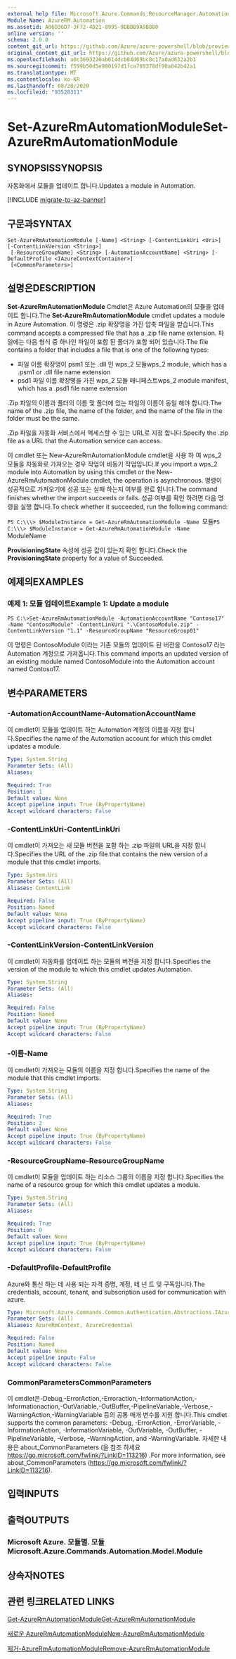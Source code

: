 ```yaml
---
external help file: Microsoft.Azure.Commands.ResourceManager.Automation.dll-Help.xml
Module Name: AzureRM.Automation
ms.assetid: A06D36D7-3F72-4D21-8995-9DBBB9A9B880
online version: ''
schema: 2.0.0
content_git_url: https://github.com/Azure/azure-powershell/blob/preview/src/ResourceManager/Automation/Commands.Automation/help/Set-AzureRmAutomationModule.md
original_content_git_url: https://github.com/Azure/azure-powershell/blob/preview/src/ResourceManager/Automation/Commands.Automation/help/Set-AzureRmAutomationModule.md
ms.openlocfilehash: a0c3693220ab614dcb84d69bc8c17a0ad632a2b1
ms.sourcegitcommit: f599b50d5e980197d1fca769378df90a842b42a1
ms.translationtype: MT
ms.contentlocale: ko-KR
ms.lasthandoff: 08/20/2020
ms.locfileid: "93528311"
---
```

# <span data-ttu-id="ac560-101">Set-AzureRmAutomationModule</span><span class="sxs-lookup"><span data-stu-id="ac560-101">Set-AzureRmAutomationModule</span></span>

## <span data-ttu-id="ac560-102">SYNOPSIS</span><span class="sxs-lookup"><span data-stu-id="ac560-102">SYNOPSIS</span></span>
<span data-ttu-id="ac560-103">자동화에서 모듈을 업데이트 합니다.</span><span class="sxs-lookup"><span data-stu-id="ac560-103">Updates a module in Automation.</span></span>

[!INCLUDE [migrate-to-az-banner](../../includes/migrate-to-az-banner.md)]

## <span data-ttu-id="ac560-104">구문과</span><span class="sxs-lookup"><span data-stu-id="ac560-104">SYNTAX</span></span>

```
Set-AzureRmAutomationModule [-Name] <String> [-ContentLinkUri <Uri>] [-ContentLinkVersion <String>]
 [-ResourceGroupName] <String> [-AutomationAccountName] <String> [-DefaultProfile <IAzureContextContainer>]
 [<CommonParameters>]
```

## <span data-ttu-id="ac560-105">설명은</span><span class="sxs-lookup"><span data-stu-id="ac560-105">DESCRIPTION</span></span>
<span data-ttu-id="ac560-106">**Set-AzureRmAutomationModule** Cmdlet은 Azure Automation의 모듈을 업데이트 합니다.</span><span class="sxs-lookup"><span data-stu-id="ac560-106">The **Set-AzureRmAutomationModule** cmdlet updates a module in Azure Automation.</span></span>
<span data-ttu-id="ac560-107">이 명령은 .zip 확장명을 가진 압축 파일을 받습니다.</span><span class="sxs-lookup"><span data-stu-id="ac560-107">This command accepts a compressed file that has a .zip file name extension.</span></span>
<span data-ttu-id="ac560-108">파일에는 다음 형식 중 하나인 파일이 포함 된 폴더가 포함 되어 있습니다.</span><span class="sxs-lookup"><span data-stu-id="ac560-108">The file contains a folder that includes a file that is one of the following types:</span></span> 

- <span data-ttu-id="ac560-109">파일 이름 확장명이 psm1 또는 .dll 인 wps_2 모듈</span><span class="sxs-lookup"><span data-stu-id="ac560-109">wps_2 module, which has a .psm1 or .dll file name extension</span></span> 
- <span data-ttu-id="ac560-110">psd1 파일 이름 확장명을 가진 wps_2 모듈 매니페스트</span><span class="sxs-lookup"><span data-stu-id="ac560-110">wps_2 module manifest, which has a .psd1 file name extension</span></span>

<span data-ttu-id="ac560-111">.Zip 파일의 이름과 폴더의 이름 및 폴더에 있는 파일의 이름이 동일 해야 합니다.</span><span class="sxs-lookup"><span data-stu-id="ac560-111">The name of the .zip file, the name of the folder, and the name of the file in the folder must be the same.</span></span>

<span data-ttu-id="ac560-112">.Zip 파일을 자동화 서비스에서 액세스할 수 있는 URL로 지정 합니다.</span><span class="sxs-lookup"><span data-stu-id="ac560-112">Specify the .zip file as a URL that the Automation service can access.</span></span>

<span data-ttu-id="ac560-113">이 cmdlet 또는 New-AzureRmAutomationModule cmdlet을 사용 하 여 wps_2 모듈을 자동화로 가져오는 경우 작업이 비동기 작업입니다.</span><span class="sxs-lookup"><span data-stu-id="ac560-113">If you import a wps_2 module into Automation by using this cmdlet or the New-AzureRmAutomationModule cmdlet, the operation is asynchronous.</span></span>
<span data-ttu-id="ac560-114">명령이 성공적으로 가져오기에 성공 또는 실패 하는지 여부를 완료 합니다.</span><span class="sxs-lookup"><span data-stu-id="ac560-114">The command finishes whether the import succeeds or fails.</span></span>
<span data-ttu-id="ac560-115">성공 여부를 확인 하려면 다음 명령을 실행 합니다.</span><span class="sxs-lookup"><span data-stu-id="ac560-115">To check whether it succeeded, run the following command:</span></span>

<span data-ttu-id="ac560-116">`PS C:\\\> $ModuleInstance = Get-AzureRmAutomationModule -Name `모듈</span><span class="sxs-lookup"><span data-stu-id="ac560-116">`PS C:\\\> $ModuleInstance = Get-AzureRmAutomationModule -Name `ModuleName</span></span>

<span data-ttu-id="ac560-117">**ProvisioningState** 속성에 성공 값이 있는지 확인 합니다.</span><span class="sxs-lookup"><span data-stu-id="ac560-117">Check the **ProvisioningState** property for a value of Succeeded.</span></span>

## <span data-ttu-id="ac560-118">예제의</span><span class="sxs-lookup"><span data-stu-id="ac560-118">EXAMPLES</span></span>

### <span data-ttu-id="ac560-119">예제 1: 모듈 업데이트</span><span class="sxs-lookup"><span data-stu-id="ac560-119">Example 1: Update a module</span></span>
```
PS C:\>Set-AzureRmAutomationModule -AutomationAccountName "Contoso17" -Name "ContosoModule" -ContentLinkUri ".\ContosoModule.zip" -ContentLinkVersion "1.1" -ResourceGroupName "ResourceGroup01"
```

<span data-ttu-id="ac560-120">이 명령은 ContosoModule 이라는 기존 모듈의 업데이트 된 버전을 Contoso17 라는 Automation 계정으로 가져옵니다.</span><span class="sxs-lookup"><span data-stu-id="ac560-120">This command imports an updated version of an existing module named ContosoModule into the Automation account named Contoso17.</span></span>

## <span data-ttu-id="ac560-121">변수</span><span class="sxs-lookup"><span data-stu-id="ac560-121">PARAMETERS</span></span>

### <span data-ttu-id="ac560-122">-AutomationAccountName</span><span class="sxs-lookup"><span data-stu-id="ac560-122">-AutomationAccountName</span></span>
<span data-ttu-id="ac560-123">이 cmdlet이 모듈을 업데이트 하는 Automation 계정의 이름을 지정 합니다.</span><span class="sxs-lookup"><span data-stu-id="ac560-123">Specifies the name of the Automation account for which this cmdlet updates a module.</span></span>

```yaml
Type: System.String
Parameter Sets: (All)
Aliases: 

Required: True
Position: 1
Default value: None
Accept pipeline input: True (ByPropertyName)
Accept wildcard characters: False
```

### <span data-ttu-id="ac560-124">-ContentLinkUri</span><span class="sxs-lookup"><span data-stu-id="ac560-124">-ContentLinkUri</span></span>
<span data-ttu-id="ac560-125">이 cmdlet이 가져오는 새 모듈 버전을 포함 하는 .zip 파일의 URL을 지정 합니다.</span><span class="sxs-lookup"><span data-stu-id="ac560-125">Specifies the URL of the .zip file that contains the new version of a module that this cmdlet imports.</span></span>

```yaml
Type: System.Uri
Parameter Sets: (All)
Aliases: ContentLink

Required: False
Position: Named
Default value: None
Accept pipeline input: True (ByPropertyName)
Accept wildcard characters: False
```

### <span data-ttu-id="ac560-126">-ContentLinkVersion</span><span class="sxs-lookup"><span data-stu-id="ac560-126">-ContentLinkVersion</span></span>
<span data-ttu-id="ac560-127">이 cmdlet이 자동화를 업데이트 하는 모듈의 버전을 지정 합니다.</span><span class="sxs-lookup"><span data-stu-id="ac560-127">Specifies the version of the module to which this cmdlet updates Automation.</span></span>

```yaml
Type: System.String
Parameter Sets: (All)
Aliases: 

Required: False
Position: Named
Default value: None
Accept pipeline input: True (ByPropertyName)
Accept wildcard characters: False
```

### <span data-ttu-id="ac560-128">-이름</span><span class="sxs-lookup"><span data-stu-id="ac560-128">-Name</span></span>
<span data-ttu-id="ac560-129">이 cmdlet이 가져오는 모듈의 이름을 지정 합니다.</span><span class="sxs-lookup"><span data-stu-id="ac560-129">Specifies the name of the module that this cmdlet imports.</span></span>

```yaml
Type: System.String
Parameter Sets: (All)
Aliases: 

Required: True
Position: 2
Default value: None
Accept pipeline input: True (ByPropertyName)
Accept wildcard characters: False
```

### <span data-ttu-id="ac560-130">-ResourceGroupName</span><span class="sxs-lookup"><span data-stu-id="ac560-130">-ResourceGroupName</span></span>
<span data-ttu-id="ac560-131">이 cmdlet이 모듈을 업데이트 하는 리소스 그룹의 이름을 지정 합니다.</span><span class="sxs-lookup"><span data-stu-id="ac560-131">Specifies the name of a resource group for which this cmdlet updates a module.</span></span>

```yaml
Type: System.String
Parameter Sets: (All)
Aliases: 

Required: True
Position: 0
Default value: None
Accept pipeline input: True (ByPropertyName)
Accept wildcard characters: False
```

### <span data-ttu-id="ac560-132">-DefaultProfile</span><span class="sxs-lookup"><span data-stu-id="ac560-132">-DefaultProfile</span></span>
<span data-ttu-id="ac560-133">Azure와 통신 하는 데 사용 되는 자격 증명, 계정, 테 넌 트 및 구독입니다.</span><span class="sxs-lookup"><span data-stu-id="ac560-133">The credentials, account, tenant, and subscription used for communication with azure.</span></span>

```yaml
Type: Microsoft.Azure.Commands.Common.Authentication.Abstractions.IAzureContextContainer
Parameter Sets: (All)
Aliases: AzureRmContext, AzureCredential

Required: False
Position: Named
Default value: None
Accept pipeline input: False
Accept wildcard characters: False
```

### <span data-ttu-id="ac560-134">CommonParameters</span><span class="sxs-lookup"><span data-stu-id="ac560-134">CommonParameters</span></span>
<span data-ttu-id="ac560-135">이 cmdlet은-Debug,-ErrorAction,-Erroraction,-InformationAction,-Informationaction,-OutVariable,-OutBuffer,-PipelineVariable,-Verbose,-WarningAction,-WarningVariable 등의 공통 매개 변수를 지원 합니다.</span><span class="sxs-lookup"><span data-stu-id="ac560-135">This cmdlet supports the common parameters: -Debug, -ErrorAction, -ErrorVariable, -InformationAction, -InformationVariable, -OutVariable, -OutBuffer, -PipelineVariable, -Verbose, -WarningAction, and -WarningVariable.</span></span> <span data-ttu-id="ac560-136">자세한 내용은 about_CommonParameters (을 참조 하세요 https://go.microsoft.com/fwlink/?LinkID=113216) .</span><span class="sxs-lookup"><span data-stu-id="ac560-136">For more information, see about_CommonParameters (https://go.microsoft.com/fwlink/?LinkID=113216).</span></span>

## <span data-ttu-id="ac560-137">입력</span><span class="sxs-lookup"><span data-stu-id="ac560-137">INPUTS</span></span>

## <span data-ttu-id="ac560-138">출력</span><span class="sxs-lookup"><span data-stu-id="ac560-138">OUTPUTS</span></span>

### <span data-ttu-id="ac560-139">Microsoft Azure. 모듈별. 모듈</span><span class="sxs-lookup"><span data-stu-id="ac560-139">Microsoft.Azure.Commands.Automation.Model.Module</span></span>

## <span data-ttu-id="ac560-140">상속자</span><span class="sxs-lookup"><span data-stu-id="ac560-140">NOTES</span></span>

## <span data-ttu-id="ac560-141">관련 링크</span><span class="sxs-lookup"><span data-stu-id="ac560-141">RELATED LINKS</span></span>

[<span data-ttu-id="ac560-142">Get-AzureRmAutomationModule</span><span class="sxs-lookup"><span data-stu-id="ac560-142">Get-AzureRmAutomationModule</span></span>](./Get-AzureRmAutomationModule.md)

[<span data-ttu-id="ac560-143">새로운 AzureRmAutomationModule</span><span class="sxs-lookup"><span data-stu-id="ac560-143">New-AzureRmAutomationModule</span></span>](./New-AzureRmAutomationModule.md)

[<span data-ttu-id="ac560-144">제거-AzureRmAutomationModule</span><span class="sxs-lookup"><span data-stu-id="ac560-144">Remove-AzureRmAutomationModule</span></span>](./Remove-AzureRmAutomationModule.md)


